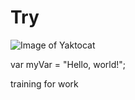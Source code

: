 # Try  
![Image of Yaktocat](https://octodex.github.com/images/yaktocat.png)

var myVar = "Hello, world!";












 training for work
